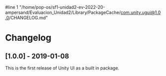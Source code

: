 #line 1 "/home/pop-os/sf1-unidad2-ev-2022-20-ampersand/Evaluacion_Unidad2/Library/PackageCache/com.unity.ugui@1.0.0/CHANGELOG.md"
# Changelog

## [1.0.0] - 2019-01-08
This is the first release of Unity UI as a built in package.
